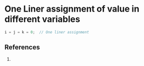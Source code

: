# One Liner assignment of value in different variables

```C
i = j = k = 0;  // One liner assignment
```












## References
1. 